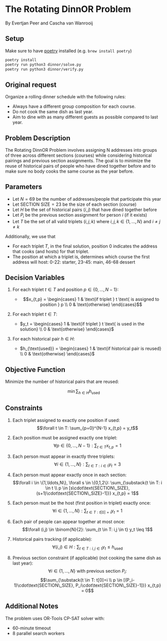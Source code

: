 # The Rotating DinnOR Problem

By Evertjan Peer and Cascha van Wanrooij

## Setup
Make sure to have [poetry](https://python-poetry.org) installed (e.g. `brew install poetry`)

```bash
poetry install
poetry run python3 dinnor/solve.py
poetry run python3 dinnor/verify.py
```

## Original request
Organize a rolling dinner schedule with the following rules:
- Always have a different group composition for each course.
- Do not cook the same dish as last year.
- Aim to dine with as many different guests as possible compared to last year.

## Problem Description
The Rotating DinnOR Problem involves assigning N addresses into groups of three across different sections (courses) while considering historical pairings and previous section assignments. The goal is to minimize the reuse of historical pairs of people who have dined together before and to make sure no body cooks the same course as the year before.

## Parameters
- Let $N = 69$ be the number of addresses/people that participate this year
- Let $\text{SECTION SIZE} = 23$ be the size of each section (course)
- Let $H$ be the set of historical pairs $(i,j)$ that have dined together before
- Let $P_i$ be the previous section assignment for person $i$ (if it exists)
- Let $T$ be the set of all valid triplets $(i,j,k)$ where $i,j,k \in \{1,\ldots,N\}$ and $i \neq j \neq k$

Additionally, we use that
- For each triplet $T$, in the final solution, position 0 indicates the address that cooks (and hosts) for that triplet.
- The position at which a triplet is, determines which course the first address will host: 0-22: starter, 23-45: main, 46-68 dessert

## Decision Variables
1. For each triplet $t \in T$ and position $p \in \{0,\ldots,N-1\}$:
   - $$x_{t,p} = \begin{cases} 1 & \text{if triplet } t \text{ is assigned to position } p \\ 0 & \text{otherwise} \end{cases}$$

2. For each triplet $t \in T$:
   - $y_t = \begin{cases} 1 & \text{if triplet } t \text{ is used in the solution} \\ 0 & \text{otherwise} \end{cases}$

3. For each historical pair $h \in H$:
   - $h_{\text{used}} = \begin{cases} 1 & \text{if historical pair is reused} \\ 0 & \text{otherwise} \end{cases}$

## Objective Function
Minimize the number of historical pairs that are reused:

$$\min \sum_{h \in H} h_{\text{used}}$$

## Constraints

1. Each triplet assigned to exactly one position if used:
   $$\forall t \in T: \sum_{p=0}^{N-1} x_{t,p} = y_t$$

2. Each position must be assigned exactly one triplet:
   $$\forall p \in \{0,\ldots,N-1\}: \sum_{t \in T} x_{t,p} = 1$$

3. Each person must appear in exactly three triplets:
   $$\forall i \in \{1,\ldots,N\}: \sum_{t \in T: i \in t} y_t = 3$$

4. Each person must appear exactly once in each section:
   $$\forall i \in \{1,\ldots,N\}, \forall s \in \{0,1,2\}: \sum_{\substack{t \in T: i \in t \\ p \in [s\cdot\text{SECTION\_SIZE}, (s+1)\cdot\text{SECTION\_SIZE}-1]}} x_{t,p} = 1$$

5. Each person must be the host (first position in triplet) exactly once:
   $$\forall i \in \{1,\ldots,N\}: \sum_{t \in T: t[0]=i} y_t = 1$$

6. Each pair of people can appear together at most once:
   $$\forall (i,j) \in \binom{N}{2}: \sum_{t \in T: i,j \in t} y_t \leq 1$$

7. Historical pairs tracking (if applicable):
   $$\forall (i,j) \in H: \sum_{t \in T: i,j \in t} y_t \leq h_{\text{used}}$$

8. Previous section constraint (if applicable) (not cooking the same dish as last year):
   $$\forall i \in \{1,\ldots,N\} \text{ with previous section } P_i:$$
   $$\sum_{\substack{t \in T: t[0]=i \\ p \in [(P_i-1)\cdot\text{SECTION\_SIZE}, P_i\cdot\text{SECTION\_SIZE}-1]}} x_{t,p} = 0$$

## Additional Notes
The problem uses OR-Tools CP-SAT solver with:
   - 60-minute timeout
   - 8 parallel search workers
